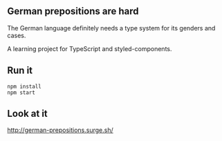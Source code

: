 ## German prepositions are hard

The German language definitely needs a type system for its genders and cases.

A learning project for TypeScript and styled-components.

## Run it

```
npm install
npm start
```

## Look at it

http://german-prepositions.surge.sh/
